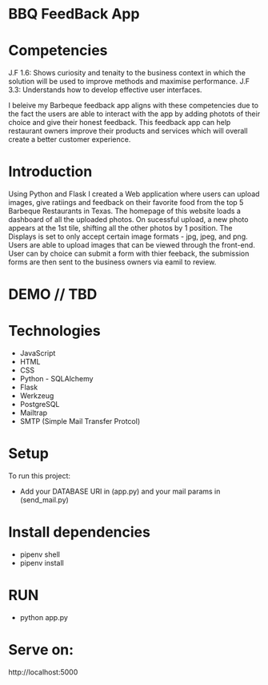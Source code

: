 # BBQ FeedBack App


# Competencies 
J.F 1.6: Shows curiosity and tenaity to the business context in which the solution will be used to improve methods and maximise performance. 
J.F 3.3: Understands how to develop effective user interfaces.

I beleive my Barbeque feedback app aligns with these competencies due to the fact the users are able to interact with the app by adding photots of their choice and give their honest feedback. This feedback app can help restaurant owners improve their products and services which will overall create a better customer experience. 

# Introduction
 Using Python and Flask I created a Web application where users can upload images, give ratiings and feedback on their favorite food from the top 5 Barbeque Restaurants in Texas.  The homepage of this website loads a dashboard of all the uploaded photos. On sucessful upload, a new photo appears at the 1st tile, shifting all the other photos by 1 position.  The Displays is set to only accept certain image formats - jpg, jpeg, and png. Users are able to upload images that can be viewed through the front-end. User can by choice can submit a form with thier feeback, the submission forms are then sent to the business owners via eamil to review. 

 # DEMO  // TBD 

 # Technologies 
 * JavaScript
 * HTML
 * CSS 
 * Python - SQLAlchemy
 * Flask
 * Werkzeug
 * PostgreSQL
 * Mailtrap
 * SMTP (Simple Mail Transfer Protcol) 

 # Setup 
 To run this project: 
 * Add your DATABASE URI in (app.py) and your mail params in (send_mail.py)
 # Install dependencies 
 * pipenv shell 
 * pipenv install 

 # RUN 
 * python app.py

 # Serve on:
http://localhost:5000


